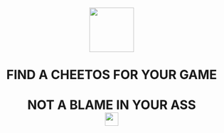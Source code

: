 <h1 align= "center">
  <img src="https://tenor.com/view/nilou-genshin-genshin-impact-nilou-eating-paimon-nilou-eat-gif-26959138.gif" width="100px"/>
  
  <br>
    <br>FIND A CHEETOS FOR YOUR GAME</br>
    <br>NOT A BLAME IN YOUR ASS</br>
    <img src="https://media.giphy.com/media/hvRJCLFzcasrR4ia7z/giphy.gif" width="30px"/>
  </br>
</h1>
